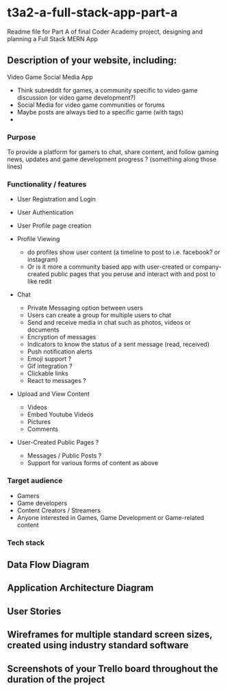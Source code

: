 # t3a2-a-full-stack-app-part-a
Readme file for Part A of final Coder Academy project, designing and planning a Full Stack MERN App


## Description of your website, including:

Video Game Social Media App
- Think subreddit for games, a community specific to video game discussion (or video game development?)
- Social Media for video game communities or forums
- Maybe posts are always tied to a specific game (with tags) 
- 

### Purpose
To provide a platform for gamers to chat, share content, and follow gaming news, updates and game development progress ? (something along those lines)


### Functionality / features

- User Registration and Login
- User Authentication
- User Profile page creation

- Profile Viewing
  - do profiles show user content (a timeline to post to i.e. facebook? or instagram)
  - Or is it more a community based app with user-created or company-created public pages that you peruse and interact with and post to like redit

- Chat
  - Private Messaging option between users
  - Users can create a group for multiple users to chat
  - Send and receive media in chat such as photos, videos or documents
  - Encryption of messages
  - Indicators to know the status of a sent message (read, received)
  - Push notification alerts
  - Emoji support ?
  - Gif integration ?
  - Clickable links
  - React to messages ?

- Upload and View Content
  - Videos
  - Embed Youtube Videos
  - Pictures
  - Comments

- User-Created Public Pages ?
  - Messages / Public Posts ?
  - Support for various forms of content as above

### Target audience
- Gamers
- Game developers
- Content Creators / Streamers
- Anyone interested in Games, Game Development or Game-related content

### Tech stack


## Data Flow Diagram


## Application Architecture Diagram


## User Stories


## Wireframes for multiple standard screen sizes, created using industry standard software


## Screenshots of your Trello board throughout the duration of the project

